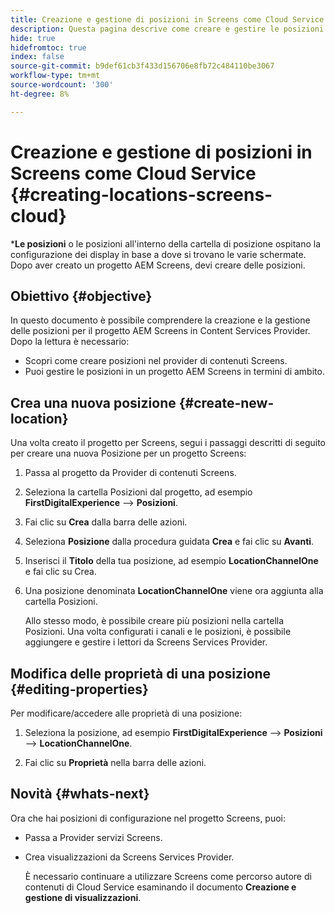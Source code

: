 ```yaml
---
title: Creazione e gestione di posizioni in Screens come Cloud Service
description: Questa pagina descrive come creare e gestire le posizioni in Screens come Cloud Service.
hide: true
hidefromtoc: true
index: false
source-git-commit: b9def61cb3f433d156706e8fb72c484110be3067
workflow-type: tm+mt
source-wordcount: '300'
ht-degree: 8%

---
```



# Creazione e gestione di posizioni in Screens come Cloud Service {#creating-locations-screens-cloud}

***Le posizioni** o le posizioni all&#39;interno della cartella di posizione ospitano la configurazione dei display in base a dove si trovano le varie schermate.
Dopo aver creato un progetto AEM Screens, devi creare delle posizioni.

## Obiettivo {#objective}

In questo documento è possibile comprendere la creazione e la gestione delle posizioni per il progetto AEM Screens in Content Services Provider. Dopo la lettura è necessario:

* Scopri come creare posizioni nel provider di contenuti Screens.
* Puoi gestire le posizioni in un progetto AEM Screens in termini di ambito.

## Crea una nuova posizione {#create-new-location}

Una volta creato il progetto per Screens, segui i passaggi descritti di seguito per creare una nuova Posizione per un progetto Screens:

1. Passa al progetto da Provider di contenuti Screens.

1. Seleziona la cartella Posizioni dal progetto, ad esempio **FirstDigitalExperience** —> **Posizioni**.

1. Fai clic su **Crea** dalla barra delle azioni.

1. Seleziona **Posizione** dalla procedura guidata **Crea** e fai clic su **Avanti**.

1. Inserisci il **Titolo** della tua posizione, ad esempio **LocationChannelOne** e fai clic su Crea.

1. Una posizione denominata **LocationChannelOne** viene ora aggiunta alla cartella Posizioni.

   Allo stesso modo, è possibile creare più posizioni nella cartella Posizioni. Una volta configurati i canali e le posizioni, è possibile aggiungere e gestire i lettori da Screens Services Provider.


## Modifica delle proprietà di una posizione {#editing-properties}

Per modificare/accedere alle proprietà di una posizione:

1. Seleziona la posizione, ad esempio **FirstDigitalExperience** —> **Posizioni** —> **LocationChannelOne**.

1. Fai clic su **Proprietà** nella barra delle azioni.

## Novità {#whats-next}

Ora che hai posizioni di configurazione nel progetto Screens, puoi:

* Passa a Provider servizi Screens.
* Crea visualizzazioni da Screens Services Provider.

   È necessario continuare a utilizzare Screens come percorso autore di contenuti di Cloud Service esaminando il documento **Creazione e gestione di visualizzazioni**.